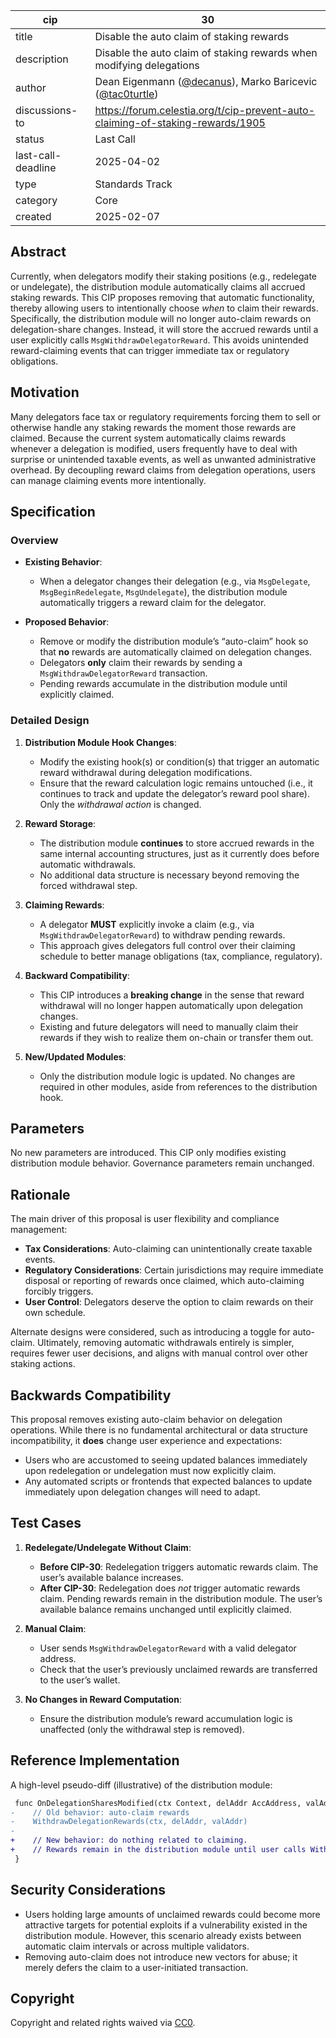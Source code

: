 | cip            | 30                                                                                                                      |
|----------------|-------------------------------------------------------------------------------------------------------------------------|
| title          | Disable the auto claim of staking rewards                                                                               |
| description    | Disable the auto claim of staking rewards when modifying delegations                                                    |
| author         | Dean Eigenmann ([@decanus](https://github.com/decanus)), Marko Baricevic ([@tac0turtle](https://github.com/tac0turtle)) |
| discussions-to | <https://forum.celestia.org/t/cip-prevent-auto-claiming-of-staking-rewards/1905>                                        |
| status         | Last Call                                                                                                               |
| last-call-deadline | 2025-04-02                                                                                                              |
| type           | Standards Track                                                                                                         |
| category       | Core                                                                                                                    |
| created        | 2025-02-07                                                                                                              |

## Abstract

Currently, when delegators modify their staking positions (e.g., redelegate or undelegate), the distribution module automatically claims all accrued staking rewards. This CIP proposes removing that automatic functionality, thereby allowing users to intentionally choose *when* to claim their rewards. Specifically, the distribution module will no longer auto-claim rewards on delegation-share changes. Instead, it will store the accrued rewards until a user explicitly calls `MsgWithdrawDelegatorReward`. This avoids unintended reward-claiming events that can trigger immediate tax or regulatory obligations.

## Motivation

Many delegators face tax or regulatory requirements forcing them to sell or otherwise handle any staking rewards the moment those rewards are claimed. Because the current system automatically claims rewards whenever a delegation is modified, users frequently have to deal with surprise or unintended taxable events, as well as unwanted administrative overhead. By decoupling reward claims from delegation operations, users can manage claiming events more intentionally.

## Specification

### Overview

- **Existing Behavior**:
  - When a delegator changes their delegation (e.g., via `MsgDelegate`, `MsgBeginRedelegate`, `MsgUndelegate`), the distribution module automatically triggers a reward claim for the delegator.

- **Proposed Behavior**:
  - Remove or modify the distribution module’s “auto-claim” hook so that **no** rewards are automatically claimed on delegation changes.
  - Delegators **only** claim their rewards by sending a `MsgWithdrawDelegatorReward` transaction.
  - Pending rewards accumulate in the distribution module until explicitly claimed.

### Detailed Design

1. **Distribution Module Hook Changes**:
   - Modify the existing hook(s) or condition(s) that trigger an automatic reward withdrawal during delegation modifications.
   - Ensure that the reward calculation logic remains untouched (i.e., it continues to track and update the delegator’s reward pool share). Only the *withdrawal action* is changed.

2. **Reward Storage**:
   - The distribution module **continues** to store accrued rewards in the same internal accounting structures, just as it currently does before automatic withdrawals.
   - No additional data structure is necessary beyond removing the forced withdrawal step.

3. **Claiming Rewards**:
   - A delegator **MUST** explicitly invoke a claim (e.g., via `MsgWithdrawDelegatorReward`) to withdraw pending rewards.
   - This approach gives delegators full control over their claiming schedule to better manage obligations (tax, compliance, regulatory).

4. **Backward Compatibility**:
   - This CIP introduces a **breaking change** in the sense that reward withdrawal will no longer happen automatically upon delegation changes.
   - Existing and future delegators will need to manually claim their rewards if they wish to realize them on-chain or transfer them out.

5. **New/Updated Modules**:
   - Only the distribution module logic is updated. No changes are required in other modules, aside from references to the distribution hook.

## Parameters

No new parameters are introduced. This CIP only modifies existing distribution module behavior. Governance parameters remain unchanged.

## Rationale

The main driver of this proposal is user flexibility and compliance management:

- **Tax Considerations**: Auto-claiming can unintentionally create taxable events.
- **Regulatory Considerations**: Certain jurisdictions may require immediate disposal or reporting of rewards once claimed, which auto-claiming forcibly triggers.
- **User Control**: Delegators deserve the option to claim rewards on their own schedule.

Alternate designs were considered, such as introducing a toggle for auto-claim. Ultimately, removing automatic withdrawals entirely is simpler, requires fewer user decisions, and aligns with manual control over other staking actions.

## Backwards Compatibility

This proposal removes existing auto-claim behavior on delegation operations. While there is no fundamental architectural or data structure incompatibility, it **does** change user experience and expectations:

- Users who are accustomed to seeing updated balances immediately upon redelegation or undelegation must now explicitly claim.
- Any automated scripts or frontends that expected balances to update immediately upon delegation changes will need to adapt.

## Test Cases

1. **Redelegate/Undelegate Without Claim**:
   - **Before CIP-30**: Redelegation triggers automatic rewards claim. The user’s available balance increases.
   - **After CIP-30**: Redelegation does *not* trigger automatic rewards claim. Pending rewards remain in the distribution module. The user’s available balance remains unchanged until explicitly claimed.

2. **Manual Claim**:
   - User sends `MsgWithdrawDelegatorReward` with a valid delegator address.
   - Check that the user’s previously unclaimed rewards are transferred to the user’s wallet.

3. **No Changes in Reward Computation**:
   - Ensure the distribution module’s reward accumulation logic is unaffected (only the withdrawal step is removed).

## Reference Implementation

A high-level pseudo-diff (illustrative) of the distribution module:

```diff
 func OnDelegationSharesModified(ctx Context, delAddr AccAddress, valAddr ValAddress) {
-    // Old behavior: auto-claim rewards
-    WithdrawDelegationRewards(ctx, delAddr, valAddr)
-
+    // New behavior: do nothing related to claiming.
+    // Rewards remain in the distribution module until user calls WithdrawDelegatorReward explicitly.
 }
```

## Security Considerations

- Users holding large amounts of unclaimed rewards could become more attractive targets for potential exploits if a vulnerability existed in the distribution module. However, this scenario already exists between automatic claim intervals or across multiple validators.
- Removing auto-claim does not introduce new vectors for abuse; it merely defers the claim to a user-initiated transaction.

## Copyright

Copyright and related rights waived via [CC0](https://github.com/celestiaorg/CIPs/blob/main/LICENSE).

